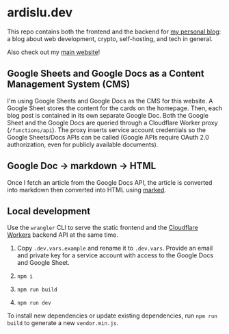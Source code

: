# ardislu.dev

This repo contains both the frontend and the backend for [my personal blog](https://ardislu.dev): a blog about web development, crypto, self-hosting, and tech in general.

Also check out my [main website](https://ardis.lu)!

## Google Sheets and Google Docs as a Content Management System (CMS)

I'm using Google Sheets and Google Docs as the CMS for this website. A Google Sheet stores the content for the cards on the homepage. Then, each blog post is contained in its own separate Google Doc. Both the Google Sheet and the Google Docs are queried through a Cloudflare Worker proxy (`/functions/api`). The proxy inserts service account credentials so the Google Sheets/Docs APIs can be called (Google APIs require OAuth 2.0 authorization, even for publicly available documents).

## Google Doc -> markdown -> HTML

Once I fetch an article from the Google Docs API, the article is converted into markdown then converted into HTML using [marked](https://marked.js.org).

## Local development

Use the `wrangler` CLI to serve the static frontend and the [Cloudflare Workers](https://workers.cloudflare.com/) backend API at the same time.

1. Copy `.dev.vars.example` and rename it to `.dev.vars`. Provide an email and private key for a service account with access to the Google Docs and Google Sheet.

2. `npm i`

3. `npm run build`

4. `npm run dev`

To install new dependencies or update existing dependencies, run `npm run build` to generate a new `vendor.min.js`.

